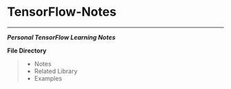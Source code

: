 # TensorFlow-Notes
---
***Personal TensorFlow Learning Notes***

**File Directory**
> - Notes
> - Related Library
> - Examples